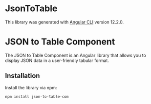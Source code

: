 # JsonToTable

This library was generated with [Angular CLI](https://github.com/angular/angular-cli) version 12.2.0.

# JSON to Table Component

The JSON to Table Component is an Angular library that allows you to display JSON data in a user-friendly tabular format.

## Installation

Install the library via npm:  

```bash
npm install json-to-table-com


